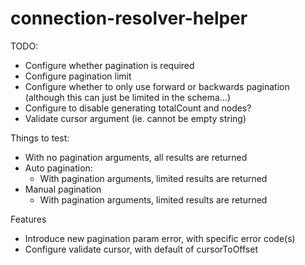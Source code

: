 # connection-resolver-helper

TODO:
- Configure whether pagination is required
- Configure pagination limit
- Configure whether to only use forward or backwards pagination (although this can just be limited in the schema...)
- Configure to disable generating totalCount and nodes?
- Validate cursor argument (ie. cannot be empty string)

Things to test:
- With no pagination arguments, all results are returned
- Auto pagination: 
  - With pagination arguments, limited results are returned
- Manual pagination
  - With pagination arguments, limited results are returned

Features
- Introduce new pagination param error, with specific error code(s)
- Configure validate cursor, with default of cursorToOffset